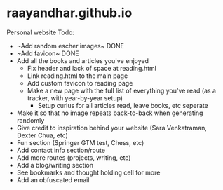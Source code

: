 # raayandhar.github.io
Personal website
Todo:
- ~Add random escher images~ DONE
- ~Add favicon~ DONE
- Add all the books and articles you've enjoyed
  - Fix header and lack of space at reading.html
  - Link reading.html to the main page
  - Add custom favicon to reading page
  - Make a new page with the full list of everything you've read (as a tracker, with year-by-year setup)
    - Setup curius for all articles read, leave books, etc seperate
- Make it so that no image repeats back-to-back when generating randomly
- Give credit to inspiration behind your website (Sara Venkatraman, Dexter Chua, etc)
- Fun section (Springer GTM test, Chess, etc)
- Add contact info section/route
- Add more routes (projects, writing, etc)
- Add a blog/writing section
- See bookmarks and thought holding cell for more
- Add an obfuscated email
